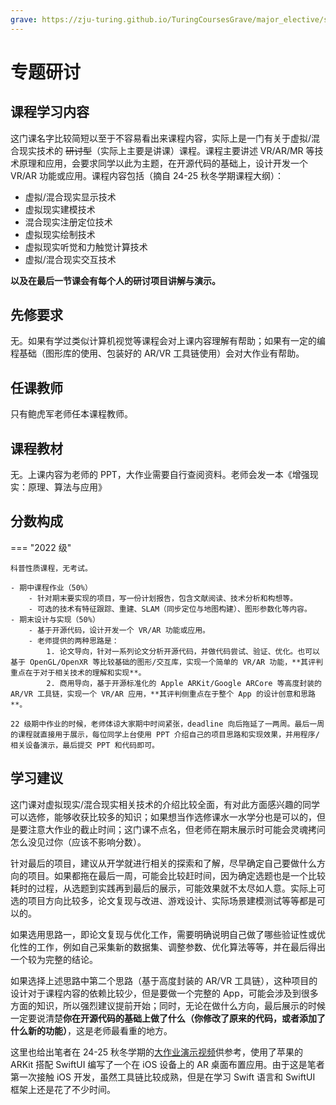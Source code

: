 ```yaml
---
grave: https://zju-turing.github.io/TuringCoursesGrave/major_elective/special_discussion/
---
```


# 专题研讨

## 课程学习内容

这门课名字比较简短以至于不容易看出来课程内容，实际上是一门有关于虚拟/混合现实技术的 ~~研讨型~~（实际上主要是讲课）课程。课程主要讲述 VR/AR/MR 等技术原理和应用，会要求同学以此为主题，在开源代码的基础上，设计开发一个 VR/AR 功能或应用。课程内容包括（摘自 24-25 秋冬学期课程大纲）：

- 虚拟/混合现实显示技术
- 虚拟现实建模技术
- 混合现实注册定位技术
- 虚拟现实绘制技术
- 虚拟现实听觉和力触觉计算技术
- 虚拟/混合现实交互技术 

**以及在最后一节课会有每个人的研讨项目讲解与演示。**

## 先修要求

无。如果有学过类似计算机视觉等课程会对上课内容理解有帮助；如果有一定的编程基础（图形库的使用、包装好的 AR/VR 工具链使用）会对大作业有帮助。

## 任课教师

只有鲍虎军老师任本课程教师。

## 课程教材

无。上课内容为老师的 PPT，大作业需要自行查阅资料。老师会发一本《增强现实：原理、算法与应用》

## 分数构成

=== "2022 级"

    科普性质课程，无考试。

    - 期中课程作业（50%）
        - 针对期末要实现的项目，写一份计划报告，包含文献阅读、技术分析和构想等。
        - 可选的技术有特征跟踪、重建、SLAM（同步定位与地图构建）、图形参数化等内容。
    - 期末设计与实现（50%）
        - 基于开源代码，设计开发一个 VR/AR 功能或应用。
        - 老师提供的两种思路是：
            1. 论文导向，针对一系列论文分析开源代码，并做代码尝试、验证、优化。也可以基于 OpenGL/OpenXR 等比较基础的图形/交互库，实现一个简单的 VR/AR 功能，**其评判重点在于对于相关技术的理解和实现**。
            2. 商用导向，基于开源标准化的 Apple ARKit/Google ARCore 等高度封装的 AR/VR 工具链，实现一个 VR/AR 应用，**其评判侧重点在于整个 App 的设计创意和思路**。

    22 级期中作业的时候，老师体谅大家期中时间紧张，deadline 向后拖延了一两周。最后一周的课程就直接用于展示，每位同学上台使用 PPT 介绍自己的项目思路和实现效果，并用程序/相关设备演示，最后提交 PPT 和代码即可。


## 学习建议

这门课对虚拟现实/混合现实相关技术的介绍比较全面，有对此方面感兴趣的同学可以选修，能够收获比较多的知识；如果想当作选修课水一水学分也是可以的，但是要注意大作业的截止时间；这门课不点名，但老师在期末展示时可能会灵魂拷问怎么没见过你（应该不影响分数）。

针对最后的项目，建议从开学就进行相关的探索和了解，尽早确定自己要做什么方向的项目。如果都拖在最后一周，可能会比较赶时间，因为确定选题也是一个比较耗时的过程，从选题到实践再到最后的展示，可能效果就不太尽如人意。实际上可选的项目方向比较多，论文复现与改进、游戏设计、实际场景建模测试等等都是可以的。

如果选用思路一，即论文复现与优化工作，需要明确说明自己做了哪些验证性或优化性的工作，例如自己采集新的数据集、调整参数、优化算法等等，并在最后得出一个较为完整的结论。

如果选择上述思路中第二个思路（基于高度封装的 AR/VR 工具链），这种项目的设计对于课程内容的依赖比较少，但是要做一个完整的 App，可能会涉及到很多方面的知识，所以强烈建议提前开始；同时，无论在做什么方向，最后展示的时候一定要说清楚**你在开源代码的基础上做了什么（你修改了原来的代码，或者添加了什么新的功能）**，这是老师最看重的地方。

这里也给出笔者在 24-25 秋冬学期的[大作业演示视频](https://www.bilibili.com/video/BV1NUCLYBE8k)供参考，使用了苹果的 ARKit 搭配 SwiftUI 编写了一个在 iOS 设备上的 AR 桌面布置应用。由于这是笔者第一次接触 iOS 开发，虽然工具链比较成熟，但是在学习 Swift 语言和 SwiftUI 框架上还是花了不少时间。
